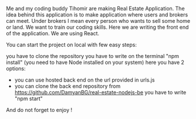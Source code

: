 Me and my coding buddy Tihomir are making Real Estate Application. The idea behind this application is to make application where users and brokers can meet. Under brokers I mean every person who wants to sell some home or land. We want to train our coding skills. Here we are writing the front end of the application. We are using React.

You can start the project on local with few easy steps:

you have to clone the repository
you have to write on the terminal "npm install" (you need to have Node installed on your system)
here you have 2 options: 
 - you can use hosted back end on the url provided in urls.js
 - you can clone the back end repository from https://github.com/DamyanBG/real-estate-nodejs-be 
you have to write "npm start"

And do not forget to enjoy !